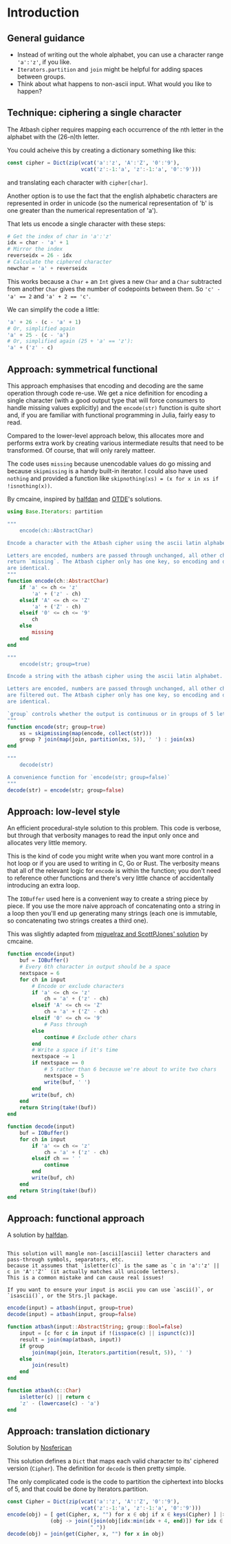 # Introduction

## General guidance

- Instead of writing out the whole alphabet, you can use a character range `'a':'z'`, if you like.
- `Iterators.partition` and `join` might be helpful for adding spaces between groups.
- Think about what happens to non-ascii input. What would you like to happen?

## Technique: ciphering a single character

The Atbash cipher requires mapping each occurrence of the nth letter in the alphabet with the (26-n)th letter.

You could acheive this by creating a dictionary something like this:

```julia
const cipher = Dict(zip(vcat('a':'z', 'A':'Z', '0':'9'),
                        vcat('z':-1:'a', 'z':-1:'a', '0':'9')))
```

and translating each character with `cipher[char]`.

Another option is to use the fact that the english alphabetic characters are represented in order in unicode (so the numerical representation of 'b' is one greater than the numerical representation of 'a').

That lets us encode a single character with these steps:

```julia
# Get the index of char in 'a':'z'
idx = char - 'a' + 1
# Mirror the index
reverseidx = 26 - idx
# Calculate the ciphered character
newchar = 'a' + reverseidx
```

This works because a `Char` + an `Int` gives a new `Char` and a `Char` subtracted from another `Char` gives the number of codepoints between them. So `'c' - 'a' == 2` and `'a' + 2 == 'c'`.

We can simplify the code a little:

```julia
'a' + 26 - (c - 'a' + 1)
# Or, simplified again
'a' + 25 - (c - 'a')
# Or, simplified again (25 + 'a' == 'z'):
'a' + ('z' - c)
```

## Approach: symmetrical functional

This approach emphasises that encoding and decoding are the same operation through code re-use.
We get a nice definition for encoding a single character (with a good output type that will force consumers to handle missing values explicitly)
and the `encode(str)` function is quite short and, if you are familiar with functional programming in Julia, fairly easy to read.

Compared to the lower-level approach below, this allocates more and performs extra work by creating various intermediate results that need to be transformed.
Of course, that will only rarely matteer.

The code uses `missing` because unencodable values do go missing and because `skipmissing` is a handy built-in iterator.
I could also have used `nothing` and provided a function like `skipnothing(xs) = (x for x in xs if !isnothing(x))`.

By cmcaine, inspired by
[halfdan](https://exercism.io/tracks/julia/exercises/atbash-cipher/solutions/419b6f4d04974a63b7f8531e8ad2808c)
and
[OTDE](https://exercism.io/tracks/julia/exercises/atbash-cipher/solutions/330cb9e444c2403c898275e71da07caa)'s
solutions.

```julia
using Base.Iterators: partition

"""
    encode(ch::AbstractChar)

Encode a character with the Atbash cipher using the ascii latin alphabet.

Letters are encoded, numbers are passed through unchanged, all other characters
return `missing`. The Atbash cipher only has one key, so encoding and decoding
are identical.
"""
function encode(ch::AbstractChar)
    if 'a' <= ch <= 'z'
        'a' + ('z' - ch)
    elseif 'A' <= ch <= 'Z'
        'a' + ('Z' - ch)
    elseif '0' <= ch <= '9'
        ch
    else
        missing
    end
end

"""
    encode(str; group=true)

Encode a string with the atbash cipher using the ascii latin alphabet.

Letters are encoded, numbers are passed through unchanged, all other characters
are filtered out. The Atbash cipher only has one key, so encoding and decoding
are identical.

`group` controls whether the output is continuous or in groups of 5 letters.
"""
function encode(str; group=true)
    xs = skipmissing(map(encode, collect(str)))
    group ? join(map(join, partition(xs, 5)), ' ') : join(xs)
end

"""
    decode(str)

A convenience function for `encode(str; group=false)`
"""
decode(str) = encode(str; group=false)
```

## Approach: low-level style

An efficient procedural-style solution to this problem.
This code is verbose, but through that verbosity manages to read the input only once and allocates very little memory.

This is the kind of code you might write when you want more control in a hot loop or if you are used to writing in C, Go or Rust.
The verbosity means that all of the relevant logic for `encode` is within the function; you don't need to reference other functions and there's very little chance of accidentally introducing an extra loop.

The `IOBuffer` used here is a convenient way to create a string piece by piece. If you use the more naive approach of concatenating onto a string in a loop then you'll end up generating many strings (each one is immutable, so concatenating two strings creates a third one).

This was slightly adapted from
[miguelraz and ScottPJones' solution](https://exercism.io/tracks/julia/exercises/atbash-cipher/solutions/037a4f733e734097a37b3287e84be40f)
by cmcaine.

```julia
function encode(input)
    buf = IOBuffer()
    # Every 6th character in output should be a space
    nextspace = 6
    for ch in input
        # Encode or exclude characters
        if 'a' <= ch <= 'z'
            ch = 'a' + ('z' - ch)
        elseif 'A' <= ch <= 'Z'
            ch = 'a' + ('Z' - ch)
        elseif '0' <= ch <= '9'
            # Pass through
        else
            continue # Exclude other chars
        end
        # Write a space if it's time
        nextspace -= 1
        if nextspace == 0
            # 5 rather than 6 because we're about to write two chars
            nextspace = 5
            write(buf, ' ')
        end
        write(buf, ch)
    end
    return String(take!(buf))
end

function decode(input)
    buf = IOBuffer()
    for ch in input
        if 'a' <= ch <= 'z'
            ch = 'a' + ('z' - ch)
        elseif ch == ' '
            continue
        end
        write(buf, ch)
    end
    return String(take!(buf))
end
```

## Approach: functional approach

A solution by [halfdan](https://exercism.io/tracks/julia/exercises/atbash-cipher/solutions/419b6f4d04974a63b7f8531e8ad2808c).

~~~~exercism/warning

This solution will mangle non-[ascii][ascii] letter characters and pass-through symbols, separators, etc.
because it assumes that `isletter(c)` is the same as `c in 'a':'z' || c in 'A':'Z'` (it actually matches all unicode letters).
This is a common mistake and can cause real issues!

If you want to ensure your input is ascii you can use `ascii()`, or `isascii()`, or the Strs.jl package.

~~~~

```julia
encode(input) = atbash(input, group=true)
decode(input) = atbash(input, group=false)

function atbash(input::AbstractString; group::Bool=false)
    input = [c for c in input if !(isspace(c) || ispunct(c))]
    result = join(map(atbash, input))
    if group
        join(map(join, Iterators.partition(result, 5)), ' ')
    else
        join(result)
    end
end

function atbash(c::Char)
    isletter(c) || return c
    'z' - (lowercase(c) - 'a')
end
```

## Approach: translation dictionary

Solution by [Nosferican](https://exercism.io/tracks/julia/exercises/atbash-cipher/solutions/4a06872ec87a4c91ab7c32e98682165e)

This solution defines a `Dict` that maps each valid character to its' ciphered version (`Cipher`). The definition for `decode` is then pretty simple.

The only complicated code is the code to partition the ciphertext into blocks of 5, and that could be done by Iterators.partition.

```julia
const Cipher = Dict(zip(vcat('a':'z', 'A':'Z', '0':'9'),
                        vcat('z':-1:'a', 'z':-1:'a', '0':'9')))
encode(obj) = [ get(Cipher, x, "") for x ∈ obj if x ∈ keys(Cipher) ] |>
              (obj -> join((join(obj[idx:min(idx + 4, end)]) for idx ∈ 1:5:length(obj)),
                           " "))
decode(obj) = join(get(Cipher, x, "") for x in obj)
```

[ascii]: https://en.wikipedia.org/wiki/ASCII
